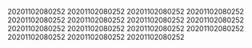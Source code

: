 20201102080252
20201102080252
20201102080252
20201102080252
20201102080252
20201102080252
20201102080252
20201102080252
20201102080252
20201102080252
20201102080252
20201102080252
20201102080252
20201102080252
20201102080252
